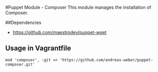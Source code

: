 #Puppet Module - Composer
This module manages the installation of Composer.

##Dependencies

- https://github.com/maestrodev/puppet-wget

## Usage in Vagrantfile

```
mod 'composer', :git => 'https://github.com/andreas-weber/puppet-composer.git'
```